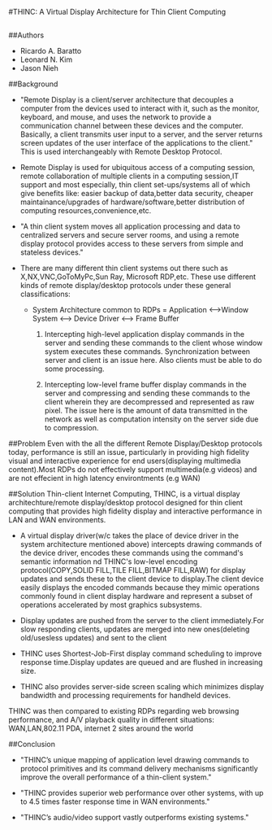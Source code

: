 #THINC: A Virtual Display Architecture for Thin Client Computing

##
##Authors
* Ricardo A. Baratto
* Leonard N. Kim
* Jason Nieh

##Background
- "Remote Display is a client/server architecture that decouples a computer from the devices used to interact with it, such as the monitor, keyboard, and mouse, and uses the network to provide a communication channel between these devices and the computer. Basically, a client transmits user input to
a server, and the server returns screen updates of the user
interface of the applications to the client." This is used interchangeably with Remote Desktop Protocol.

- Remote Display is used for ubiquitous access of a computing session, remote collaboration of multiple clients in a computing session,IT support and most especially, thin client set-ups/systems all of which give benefits like: easier backup of data,better data security, cheaper maintainance/upgrades of hardware/software,better distribution of computing resources,convenience,etc.

- "A thin client system moves all application processing and data to centralized servers and secure server rooms, and using a remote display protocol provides access to these servers from simple and stateless devices."

- There are many different thin client systems out there such as X,NX,VNC,GoToMyPc,Sun Ray, Microsoft RDP,etc. These use different kinds of remote display/desktop protocols under these general classifications:

	* System Architecture common to RDPs = Application <-->Window System <--> Device Driver <--> Frame Buffer 

		1. Intercepting high-level application display commands in the server and sending these commands to the client whose window system executes these commands. Synchronization between server and client is an issue here. Also clients must be able to do some processing.
	
		2. Intercepting low-level frame buffer display commands in the server and  compressing and sending these commands to the client wherein they are decompressed and represented as raw pixel. The issue here is the amount of data transmitted in the network as well as computation intensity on the server side due to compression.

  
	
##Problem
Even with the all the different Remote Display/Desktop protocols today, performance is still an issue, particularly in providing high fidelity visual and interactive experience for end users(displaying multimedia content).Most RDPs do not effectively support multimedia(e.g videos) and are not effecient in high latency environtments (e.g WAN)

##Solution
Thin-client Internet Computing, THINC, is a virtual display architechture/remote display/desktop protocol designed for thin client computing that provides high fidelity display and interactive performance in LAN and WAN environments.

* A virtual display driver(w/c takes the place of device driver in the system architecture mentioned above) intercepts drawing commands of the device driver, encodes these commands using the command's semantic information  nd THINC's low-level encoding protocol(COPY,SOLID FILL,TILE FILL,BITMAP FILL,RAW) for display updates and sends these to the client device to display.The client device easily displays the encoded commands because they mimic operations commonly found in client display hardware and represent a subset of operations accelerated by most graphics subsystems.

* Display updates are pushed from the server to the client immediately.For slow responding clients, updates are merged into new ones(deleting old/usesless updates) and sent to the client
 
* THINC uses Shortest-Job-First display command scheduling to improve response time.Display updates are queued and are flushed in increasing size.

* THINC also provides server-side screen scaling which minimizes display bandwidth and processing requirements for handheld devices.

THINC was then compared to existing RDPs regarding web browsing performance, and A/V playback quality in different situations: WAN,LAN,802.11 PDA, internet 2 sites around the world
 
##Conclusion
* "THINC’s unique mapping of application
level drawing commands to protocol primitives and
its command delivery mechanisms significantly improve the
overall performance of a thin-client system."

* "THINC provides superior web performance over other systems, with up to 4.5 times faster response time in WAN environments."

* "THINC’s audio/video support vastly outperforms existing systems."

